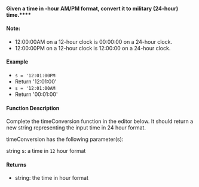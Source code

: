 #### Given a time in -hour AM/PM format, convert it to military (24-hour) time.****


#### Note:  
- 12:00:00AM on a 12-hour clock is 00:00:00 on a 24-hour clock.
- 12:00:00PM on a 12-hour clock is 12:00:00 on a 24-hour clock.

#### Example

- `s = '12:01:00PM`
- Return '12:01:00'
- `s = '12:01:00AM`
- Return '00:01:00'

#### Function Description

Complete the timeConversion function in the editor below. It should return a new string representing the input time in 24 hour format.

timeConversion has the following parameter(s):

string s: a time in `12` hour format

#### Returns

- string: the time in  hour format

